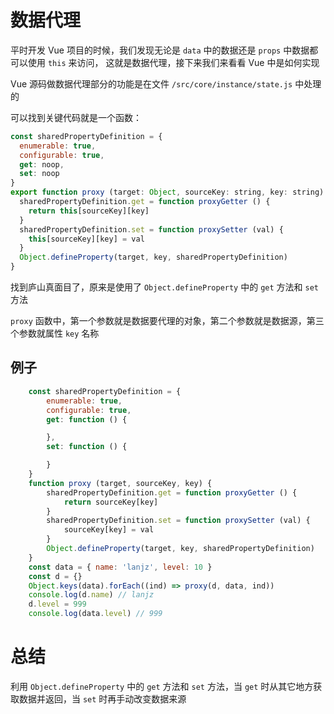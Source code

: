 # 数据代理

平时开发 Vue 项目的时候，我们发现无论是 `data` 中的数据还是 `props` 中数据都可以使用 `this` 来访问，
这就是数据代理，接下来我们来看看 Vue 中是如何实现

Vue 源码做数据代理部分的功能是在文件 `/src/core/instance/state.js` 中处理的

可以找到关键代码就是一个函数：

```javascript
const sharedPropertyDefinition = {
  enumerable: true,
  configurable: true,
  get: noop,
  set: noop
}
export function proxy (target: Object, sourceKey: string, key: string) {
  sharedPropertyDefinition.get = function proxyGetter () {
    return this[sourceKey][key]
  }
  sharedPropertyDefinition.set = function proxySetter (val) {
    this[sourceKey][key] = val
  }
  Object.defineProperty(target, key, sharedPropertyDefinition)
}

```

找到庐山真面目了，原来是使用了 `Object.defineProperty` 中的 `get` 方法和 `set` 方法

`proxy` 函数中，第一个参数就是数据要代理的对象，第二个参数就是数据源，第三个参数就属性 `key` 名称

## 例子

```javascript
	const sharedPropertyDefinition = {
		enumerable: true,
		configurable: true,
		get: function () {

		},
		set: function () {

		}
	}
	function proxy (target, sourceKey, key) {
		sharedPropertyDefinition.get = function proxyGetter () {
			return sourceKey[key]
		}
		sharedPropertyDefinition.set = function proxySetter (val) {
			sourceKey[key] = val
		}
		Object.defineProperty(target, key, sharedPropertyDefinition)
	}
	const data = { name: 'lanjz', level: 10 }
	const d = {}
	Object.keys(data).forEach((ind) => proxy(d, data, ind))
    console.log(d.name) // lanjz
    d.level = 999
    console.log(data.level) // 999
```

# 总结

利用 `Object.defineProperty` 中的 `get` 方法和 `set` 方法，当 `get` 时从其它地方获取数据并返回，当 `set` 时再手动改变数据来源
